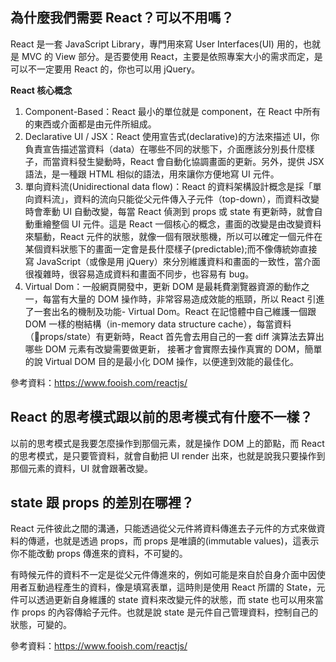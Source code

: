 ## 為什麼我們需要 React？可以不用嗎？

React 是一套 JavaScript Library，專門用來寫 User Interfaces(UI) 用的，也就是 MVC 的 View 部分。是否要使用 React，主要是依照專案大小的需求而定，是可以不一定要用 React 的，你也可以用 jQuery。

**React 核心概念**

1. Component-Based：React 最小的單位就是 component，在 React 中所有的東西或介面都是由元件所組成。
2. Declarative UI / JSX：React 使用宣告式(declarative)的方法來描述 UI，你負責宣告描述當資料（data）在哪些不同的狀態下，介面應該分別長什麼樣子，而當資料發生變動時，React 會自動化協調畫面的更新。另外，提供 JSX 語法，是一種跟 HTML 相似的語法，用來讓你方便地寫 UI 元件。
3. 單向資料流(Unidirectional data flow)：React 的資料架構設計概念是採「單向資料流」，資料的流向只能從父元件傳入子元件（top-down），而資料改變時會牽動 UI 自動改變，每當 React 偵測到 props 或 state 有更新時，就會自動重繪整個 UI 元件。這是 React 一個核心的概念，畫面的改變是由改變資料來驅動，React 元件的狀態，就像一個有限狀態機，所以可以確定一個元件在某個資料狀態下的畫面一定會是長什麼樣子(predictable);而不像傳統妳直接寫 JavaScript（或像是用 jQuery）來分別維護資料和畫面的一致性，當介面很複雜時，很容易造成資料和畫面不同步，也容易有 bug。
4. Virtual Dom：一般網頁開發中，更新 DOM 是最耗費瀏覽器資源的動作之一，每當有大量的 DOM 操作時，非常容易造成效能的瓶頸，所以 React 引進了一套出名的機制及功能- Virtual Dom。React 在記憶體中自己維護一個跟 DOM 一樣的樹結構（in-memory data structure cache），每當資料（props/state）有更新時，React 首先會去用自己的一套 diff 演算法去算出哪些 DOM 元素有改變需要做更新， 接著才會實際去操作真實的 DOM，簡單的說 Virtual DOM 目的是最小化 DOM 操作，以便達到效能的最佳化。

參考資料：https://www.fooish.com/reactjs/

## React 的思考模式跟以前的思考模式有什麼不一樣？

以前的思考模式是我要怎麼操作到那個元素，就是操作 DOM 上的節點，而 React 的思考模式，是只要管資料，就會自動把 UI render 出來，也就是說我只要操作到那個元素的資料，UI 就會跟著改變。

## state 跟 props 的差別在哪裡？

React 元件彼此之間的溝通，只能透過從父元件將資料傳進去子元件的方式來做資料的傳遞，也就是透過 props，而 props 是唯讀的(immutable values)，這表示你不能改動 props 傳進來的資料，不可變的。

有時候元件的資料不一定是從父元件傳進來的，例如可能是來自於自身介面中因使用者互動過程產生的資料，像是填寫表單，這時則是使用 React 所謂的 State，元件可以透過更新自身維護的 state 資料來改變元件的狀態，而 state 也可以用來當作 props 的內容傳給子元件。也就是說 state 是元件自己管理資料，控制自己的狀態，可變的。

參考資料：https://www.fooish.com/reactjs/
